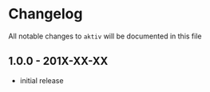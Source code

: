 # Changelog

All notable changes to `aktiv` will be documented in this file

## 1.0.0 - 201X-XX-XX

- initial release
